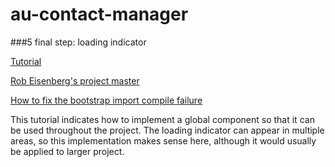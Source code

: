 # au-contact-manager

###5 final step: loading indicator

[Tutorial](https://aurelia.io/docs/tutorials/creating-a-contact-manager#adding-a-loading-indicator)

[Rob Eisenberg's project master](https://github.com/aurelia/app-contacts)

[How to fix the bootstrap import compile failure](https://discourse.aurelia.io/t/contact-manager-tutorial-issues/1201/9)

This tutorial indicates how to implement a global component so that it can be used throughout the project. The loading indicator can appear in multiple areas, so this implementation makes sense here, although it would usually be applied to  larger project.
